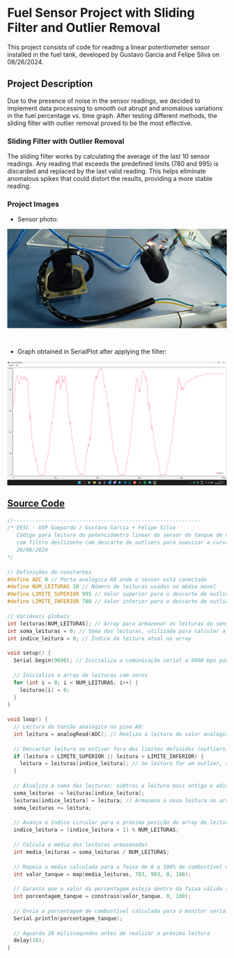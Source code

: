 # Fuel Sensor Project with Sliding Filter and Outlier Removal

This project consists of code for reading a linear potentiometer sensor installed in the fuel tank, developed by Gustavo Garcia and Felipe Silva on 08/26/2024.

## Project Description
Due to the presence of noise in the sensor readings, we decided to implement data processing to smooth out abrupt and anomalous variations in the fuel percentage vs. time graph. After testing different methods, the sliding filter with outlier removal proved to be the most effective.

### Sliding Filter with Outlier Removal

The sliding filter works by calculating the average of the last 10 sensor readings. Any reading that exceeds the predefined limits (780 and 995) is discarded and replaced by the last valid reading. This helps eliminate anomalous spikes that could distort the results, providing a more stable reading.

### Project Images

- Sensor photo:

<p align="center">
  <img src="sensor.jpg" alt="Fuel Sensor" width="600" style="display: block; margin-left: auto; margin-right: auto;"/>
</p>

<br>

- Graph obtained in SerialPlot after applying the filter:

<p align="center">
  <img src="serialplot.png" alt="Sensor performance in SerialPlot" width="600" style="display: block; margin-left: auto; margin-right: auto;"/>
</p>

## [Source Code](potenc_sensor_tanque_com_filtro_deslizante.ino)

```cpp
//------------------------------------------------------------
/* EESC - USP Guepardo / Gustavo Garcia + Felipe Silva
   Código para leitura do potenciômetro linear do sensor do tanque de combustível usando um tratamento de dados
   com filtro deslizante com descarte de outliers para suavizar a curva do gráfico (porcentagem de combustível x tempo)
   26/08/2024
*/ 

// Definições de constantes
#define ADC 0 // Porta analógica A0 onde o sensor está conectado
#define NUM_LEITURAS 10 // Número de leituras usadas na média móvel
#define LIMITE_SUPERIOR 995 // Valor superior para o descarte de outliers
#define LIMITE_INFERIOR 780 // Valor inferior para o descarte de outliers

// Variáveis globais
int leituras[NUM_LEITURAS]; // Array para armazenar as leituras do sensor
int soma_leituras = 0; // Soma das leituras, utilizada para calcular a média
int indice_leitura = 0; // Índice da leitura atual no array

void setup() {
  Serial.begin(9600); // Inicializa a comunicação serial a 9600 bps para monitoramento

  // Inicializa o array de leituras com zeros
  for (int i = 0; i < NUM_LEITURAS; i++) {
    leituras[i] = 0;
  }
}

void loop() {
  // Leitura da tensão analógica no pino A0:
  int leitura = analogRead(ADC); // Realiza a leitura do valor analógico do sensor

  // Descartar leitura se estiver fora dos limites definidos (outliers)
  if (leitura > LIMITE_SUPERIOR || leitura < LIMITE_INFERIOR) {
    leitura = leituras[indice_leitura]; // Se leitura for um outlier, substitui pela última leitura válida
  }

  // Atualiza a soma das leituras: subtrai a leitura mais antiga e adiciona a nova leitura
  soma_leituras -= leituras[indice_leitura];
  leituras[indice_leitura] = leitura; // Armazena a nova leitura no array
  soma_leituras += leitura;

  // Avança o índice circular para a próxima posição do array de leituras
  indice_leitura = (indice_leitura + 1) % NUM_LEITURAS;

  // Calcula a média das leituras armazenadas
  int media_leituras = soma_leituras / NUM_LEITURAS;

  // Mapeia a média calculada para a faixa de 0 a 100% de combustível no tanque
  int valor_tanque = map(media_leituras, 783, 993, 0, 100);

  // Garante que o valor da porcentagem esteja dentro da faixa válida (0% a 100%)
  int porcentagem_tanque = constrain(valor_tanque, 0, 100);

  // Envia a porcentagem de combustível calculada para o monitor serial
  Serial.println(porcentagem_tanque);

  // Aguarda 10 milissegundos antes de realizar a próxima leitura
  delay(10);
}

